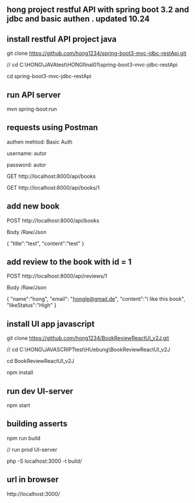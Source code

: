 ## hong project restful API with spring boot 3.2 and jdbc and basic authen . updated 10.24

## install restful API project java

git clone https://github.com/hong1234/spring-boot3-mvc-jdbc-restApi.git

// cd C:\HONG\JAVAtest\HONGfinal01\spring-boot3-mvc-jdbc-restApi

cd spring-boot3-mvc-jdbc-restApi

## run API server

mvn spring-boot:run

## requests using Postman

authen mehtod: Basic Auth

username: autor

password: autor

GET http://localhost:8000/api/books

GET http://localhost:8000/api/books/1

## add new book

POST http://localhost:8000/api/books

Body /Raw/Json

{
    "title":"test",
    "content":"test"
}

## add review to the book with id = 1

POST http://localhost:8000/api/reviews/1

Body /Raw/Json

{
    "name":"hong", 
    "email": "hongle@gmail.de", 
    "content":"i like this book",
    "likeStatus":"High"
}


## install UI app javascript

git clone https://github.com/hong1234/BookReviewReactUI_v2J.git

// cd C:\HONG\JAVASCRIPTtest\HUebung\BookReviewReactUI_v2J

cd BookReviewReactUI_v2J

npm install

## run dev UI-server

npm start

## building asserts

npm run build

// run prod UI-server

php -S localhost:3000 -t build/

## url in browser

http://localhost:3000/


